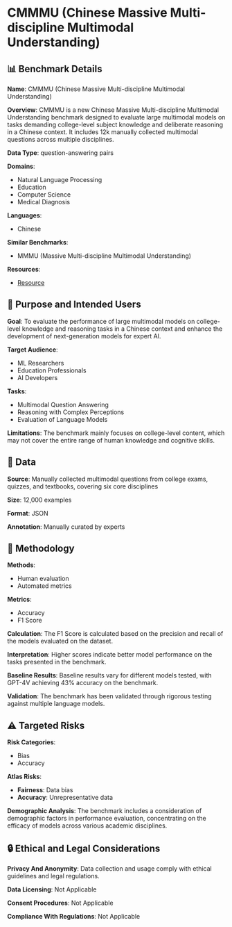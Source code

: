 # CMMMU (Chinese Massive Multi-discipline Multimodal Understanding)

## 📊 Benchmark Details

**Name**: CMMMU (Chinese Massive Multi-discipline Multimodal Understanding)

**Overview**: CMMMU is a new Chinese Massive Multi-discipline Multimodal Understanding benchmark designed to evaluate large multimodal models on tasks demanding college-level subject knowledge and deliberate reasoning in a Chinese context. It includes 12k manually collected multimodal questions across multiple disciplines.

**Data Type**: question-answering pairs

**Domains**:
- Natural Language Processing
- Education
- Computer Science
- Medical Diagnosis

**Languages**:
- Chinese

**Similar Benchmarks**:
- MMMU (Massive Multi-discipline Multimodal Understanding)

**Resources**:
- [Resource](https://cmmmu-benchmark.github.io/)

## 🎯 Purpose and Intended Users

**Goal**: To evaluate the performance of large multimodal models on college-level knowledge and reasoning tasks in a Chinese context and enhance the development of next-generation models for expert AI.

**Target Audience**:
- ML Researchers
- Education Professionals
- AI Developers

**Tasks**:
- Multimodal Question Answering
- Reasoning with Complex Perceptions
- Evaluation of Language Models

**Limitations**: The benchmark mainly focuses on college-level content, which may not cover the entire range of human knowledge and cognitive skills.

## 💾 Data

**Source**: Manually collected multimodal questions from college exams, quizzes, and textbooks, covering six core disciplines

**Size**: 12,000 examples

**Format**: JSON

**Annotation**: Manually curated by experts

## 🔬 Methodology

**Methods**:
- Human evaluation
- Automated metrics

**Metrics**:
- Accuracy
- F1 Score

**Calculation**: The F1 Score is calculated based on the precision and recall of the models evaluated on the dataset.

**Interpretation**: Higher scores indicate better model performance on the tasks presented in the benchmark.

**Baseline Results**: Baseline results vary for different models tested, with GPT-4V achieving 43% accuracy on the benchmark.

**Validation**: The benchmark has been validated through rigorous testing against multiple language models.

## ⚠️ Targeted Risks

**Risk Categories**:
- Bias
- Accuracy

**Atlas Risks**:
- **Fairness**: Data bias
- **Accuracy**: Unrepresentative data

**Demographic Analysis**: The benchmark includes a consideration of demographic factors in performance evaluation, concentrating on the efficacy of models across various academic disciplines.

## 🔒 Ethical and Legal Considerations

**Privacy And Anonymity**: Data collection and usage comply with ethical guidelines and legal regulations.

**Data Licensing**: Not Applicable

**Consent Procedures**: Not Applicable

**Compliance With Regulations**: Not Applicable
